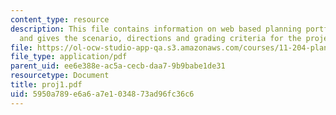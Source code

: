```yaml
---
content_type: resource
description: This file contains information on web based planning portfolio project
  and gives the scenario, directions and grading criteria for the project.
file: https://ol-ocw-studio-app-qa.s3.amazonaws.com/courses/11-204-planning-communications-and-digital-media-fall-2004/5950a789e6a6a7e1034873ad96fc36c6_proj1.pdf
file_type: application/pdf
parent_uid: ee6e388e-ac5a-cecb-daa7-9b9babe1de31
resourcetype: Document
title: proj1.pdf
uid: 5950a789-e6a6-a7e1-0348-73ad96fc36c6
---
```

